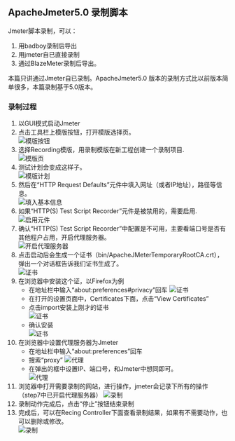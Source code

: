 ## ApacheJmeter5.0 录制脚本

Jmeter脚本录制，可以：
1. 用badboy录制后导出
2. 用jmeter自已直接录制
3. 通过BlazeMeter录制后导出。   

本篇只讲通过Jmeter自已录制。ApacheJmeter5.0 版本的录制方式比以前版本简单很多，本篇录制基于5.0版本。

### 录制过程
1. 以GUI模式启动Jmeter
2. 点击工具栏上模版按钮，打开模版选择页。     
	![模版按钮](/img/jmeter/templates_button.png "模版按钮")   
3. 选择Recording模版，用录制模版在新工程创建一个录制项目.   
	![模版页](/img/jmeter/templates.png "模版按钮")
4. 测试计划会变成这样子。   
	![模版计划](/img/jmeter/Jietu20181104-template_in_tesplan.jpg "录制脚本")
5.  然后在“HTTP Request Defaults”元件中填入网址（或者IP地址），路径等信息。   
	![填入基本信息](/img/jmeter/Jietu20181104-recording_set_parameter.jpg "http基本信息")
6. 如果“HTTP(S) Test Script Recorder”元件是被禁用的，需要启用.   
	![启用元件](/img/jmeter/Jietu20181104-enable_element.png "http基本信息")
7. 确认“HTTP(S) Test Script Recorder”中配置是不可用，主要看端口号是否有其他程户占用，开启代理服务器。   
	![开启代理服务器](/img/jmeter/Jietu20181104-record_proxy.png "开启代理服务器")
8. 点击启动后会生成一个证书（bin/ApacheJMeterTemporaryRootCA.crt），弹出一个对话框告诉我们证书生成了。   
	![证书](/img/jmeter/Jietu20181104-ca.png "开启代理服务器")
9. 在浏览器中安装这个证，以Firefox为例
	+ 在地址栏中输入“about:preferences#privacy”回车
	![证书](/img/jmeter/Jietu20181104-open_ca_manager.png "Firefox安装证书")
	+ 在打开的设置页面中，Certificates下面，点击“View Certificates”
	+ 点击import安装上刚才的证书   
	![证书](/img/jmeter/Jietu20181104-import_ca.png "Firefox安装证书")
	+ 确认安装   
	![证书](/img/jmeter/Jietu20181104-assert_install.png "Firefox安装证书")
10. 在浏览器中设置代理服务器为Jmeter
	+ 在地址栏中输入“about:preferences”回车
	+ 搜索“proxy”
	![代理](/img/jmeter/Jietu20181104-firefox_proxy.png "Firefox设置代理")
	+ 在弹出的框中设置IP、端口号，和Jmeter中想同即可。   
	![代理](/img/jmeter/Jietu20181104-firefox_set_prox.png "Firefox设置代理")
11. 浏览器中打开需要录制的网站，进行操作，jmeter会记录下所有的操作（step7中已开启代理服务器）
	![录制](/img/jmeter/Jietu20181104-firefox_recording.png "Firefox录制")
12. 录制动作完成后，点击“停止”按钮结束录制
13. 完成后，可以在Recing Controller下面查看录制结果，如果有不需要动作，也可以删除或修改。   
	![录制](/img/jmeter/Jietu20181104-recording_result.png "Firefox录制")


